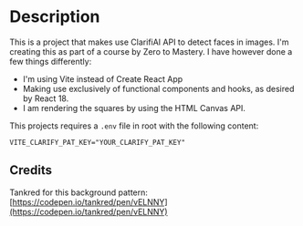 # Description
This is a project that makes use ClarifiAI API to detect faces in images.
I'm creating this as part of a course by Zero to Mastery. I have however done a few things differently:
- I'm using Vite instead of Create React App
- Making use exclusively of functional components and hooks, as desired by React 18. 
- I am rendering the squares by using the HTML Canvas API.
   
This projects requires a `.env` file in root with the following content:
```
VITE_CLARIFY_PAT_KEY="YOUR_CLARIFY_PAT_KEY"
```

## Credits
Tankred for this background pattern: [https://codepen.io/tankred/pen/vELNNY](https://codepen.io/tankred/pen/vELNNY)
